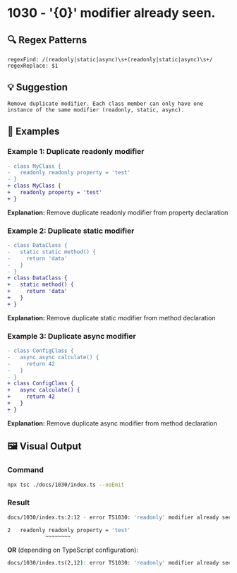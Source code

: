 # 1030 - '{0}' modifier already seen.

## 🔍 Regex Patterns
```regex
regexFind: /(readonly|static|async)\s+(readonly|static|async)\s+/
regexReplace: $1 
```

## 💡 Suggestion
```text
Remove duplicate modifier. Each class member can only have one instance of the same modifier (readonly, static, async).
```

## 📝 Examples

### Example 1: Duplicate readonly modifier
```diff
- class MyClass {
-   readonly readonly property = 'test'
- }
+ class MyClass {
+   readonly property = 'test'
+ }
```

**Explanation:** Remove duplicate readonly modifier from property declaration

### Example 2: Duplicate static modifier
```diff
- class DataClass {
-   static static method() {
-     return 'data'
-   }
- }
+ class DataClass {
+   static method() {
+     return 'data'
+   }
+ }
```

**Explanation:** Remove duplicate static modifier from method declaration

### Example 3: Duplicate async modifier
```diff
- class ConfigClass {
-   async async calculate() {
-     return 42
-   }
- }
+ class ConfigClass {
+   async calculate() {
+     return 42
+   }
+ }
```

**Explanation:** Remove duplicate async modifier from method declaration

## 🖼️ Visual Output
### Command
```bash
npx tsc ./docs/1030/index.ts --noEmit
```

### Result
```bash
docs/1030/index.ts:2:12 - error TS1030: 'readonly' modifier already seen.

2   readonly readonly property = 'test'
            ~~~~~~~~
```

**OR** (depending on TypeScript configuration):

```bash
docs/1030/index.ts(2,12): error TS1030: 'readonly' modifier already seen.
```
